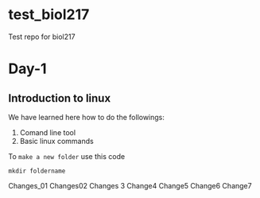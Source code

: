 # test_biol217
Test repo for biol217

# Day-1 

## Introduction to linux

We have learned here how to do the followings:

1. Comand line tool
2. Basic linux commands

To `make a new folder` use this code

```
mkdir foldername
```

Changes_01
Changes02
Changes 3
Change4
Change5
Change6
Change7
